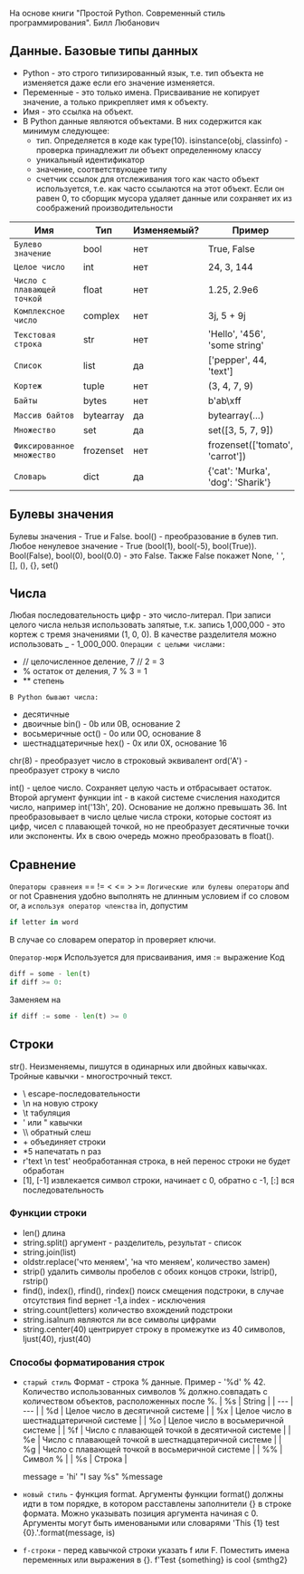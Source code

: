 На основе книги "Простой Python. Современный стиль программирования". Билл Любанович
## Данные. Базовые типы данных
- Python - это строго типизированный язык, т.е. тип объекта не изменяется даже если его значение изменяется.
- Переменные - это только имена. Присваивание не копирует значение, а только прикрепляет имя к объекту.
- Имя - это ссылка на объект.
- В Python данные являются объектами. В них содержится как минимум следующее:
   * тип. Определяется в коде как type(10). isinstance(obj, classinfo) - проверка принадлежит ли объект определенному классу
   * уникальный идентификатор
   * значение, соответствующее типу
   * счетчик ссылок для отслеживания того как часто объект используется, т.е. как часто ссылаются на этот объект. Если он равен 0, то сборщик мусора удаляет данные или сохраняет их из соображений производительности

| Имя | Тип | Изменяемый? | Пример | 
| --- | --- | --- | --- | 
| `Булево значение` | bool | нет | True, False |
| `Целое число` | int | нет | 24, 3, 144 |
| `Число с плавающей точкой` | float | нет | 1.25, 2.9e6 |
| `Комплексное число` | complex | нет | 3j, 5 + 9j |
| `Текстовая строка` | str | нет | 'Hello', '456', 'some string' |
| `Список` | list | да | ['pepper', 44, 'text'] |
| `Кортеж` | tuple | нет | (3, 4, 7, 9) |
| `Байты` | bytes | нет | b'ab\xff |
| `Массив байтов` | bytearray | да | bytearray(…)  |
| `Множество` | set | да | set([3, 5, 7, 9]) |
| `Фиксированное множество` | frozenset | нет | frozenset(['tomato', 'carrot']) |
| `Словарь` | dict| да | {'cat': 'Murka', 'dog': 'Sharik'} |

## Булевы значения
Булевы значения - True и False.
bool() - преобразование в булев тип.
Любое ненулевое значение - True (bool(1), bool(-5), bool(True)). 
Bool(False), bool(0), bool(0.0) - это False. Также False покажет None, ' ', [], (), {}, set()

## Числа
Любая последовательность цифр - это число-литерал. При записи целого числа нельзя использовать запятые, т.к. запись 1,000,000 - это кортеж с тремя значениями (1, 0, 0). В качестве разделителя можно использовать _ - 1_000_000.
`Операции с целыми числами:`
- // целочисленное деление, 7 // 2 = 3
- % остаток от деления, 7 % 3 = 1
- ** степень

`В Python бывают числа:`
- десятичные
- двоичные bin()  - 0b или 0B, основание 2
- восьмеричные oct() - 0o или 0O, основание 8
- шестнадцатеричные hex() - 0x или 0X, основание 16

chr(8) - преобразует число в строковый эквивалент
ord('A') - преобразует строку в число

int() - целое число. Сохраняет целую часть и отбрасывает остаток. Второй аргумент функции int - в какой системе счисления находится число, например int('13h', 20). Основание не должно превышать 36.
Int преобразовывает в число целые числа строки, которые состоят из цифр, чисел с плавающей точкой, но не преобразует десятичные точки или экспоненты. Их в свою очередь можно преобразовать в float().

## Сравнение
`Операторы сравнеия`
==   !=   <   <=   >   >= 
`Логические или булевы операторы`
and   or   not
Сравнения удобно выполнять не длинным условием if со словом or, а `используя оператор членства` in, допустим

```python
if letter in word
```
В случае со словарем оператор in проверяет ключи.

`Оператор-морж`
Используется для присваивания, имя := выражение
Код
```python
diff = some - len(t)
if diff >= 0:
```
Заменяем на
```python
if diff := some - len(t) >= 0
```

## Строки
str(). Неизменяемы, пишутся в одинарных или двойных кавычках. Тройные кавычки - многострочный текст.
- \ escape-последовательности
- \n на новую строку
- \t табуляция
- \' или \" кавычки
- \\\ обратный слеш
- \+ объединяет строки
- *5 напечатать n раз
- r\'text \n test\' необработанная строка, в ней перенос строки не будет обработан
- [1], [-1] извлекается символ строки, начинает с 0, обратно с -1, [:] вся последовательность

### Функции строки
- len() длина
- string.split() аргумент - разделитель, результат - список
- string.join(list)
- oldstr.replace('что меняем', 'на что меняем', количество замен)
- strip() удалить символы пробелов с обоих концов строки, lstrip(), rstrip()
- find(), index(), rfind(), rindex() поиск смещения подстроки, в случае отсутствия find вернет -1,а index - исключения
- string.count(letters) количество вхождений подстроки
- string.isalnum являются ли все символы цифрами
- string.center(40) центрирует строку в промежутке из 40 символов, ljust(40), rjust(40)

### Способы форматирования строк
- `старый стиль`
  Формат - строка % данные. Пример - '%d' % 42. Количество использованных символов % должно.совпадать с количеством 
объектов, расположенных после %.
  | %s | String |
  | --- | --- |
  | %d | Целое число в десятичной системе |
  | %x | Целое число в шестнадцатеричной системе |
  | %o | Целое число в восьмеричной системе |
  | %f | Число с плавающей точкой в десятичной системе |
  | %e | Число с плавающей точкой в шестнадцатеричной системе |
  | %g | Число с плавающей точкой в восьмеричной системе |
  | %%  | Символ % |
  | %s  | Строка |
  
  message = 'hi'
  "I say %s" %message
- `новый стиль` - функция format. Аргументы функции format() должны идти в том порядке, в котором расставлены заполнители {} в строке формата. Можно указывать позиция аргумента начиная с 0. Аргументы могут быть именоваными или словарями
   'This {1} test {0}.'.format(message, is)
- `f-строки` - перед кавычкой строки указать f или F. Поместить имена переменных или выражения в {}.
   f'Test {something} is cool {smthg2}

